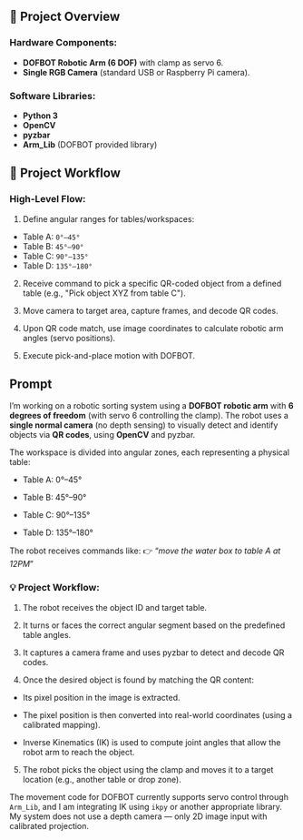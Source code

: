 ## 📌 Project Overview
### Hardware Components:
- **DOFBOT Robotic Arm (6 DOF)** with clamp as servo 6.
- **Single RGB Camera** (standard USB or Raspberry Pi camera).

### Software Libraries:
- **Python 3**
- **OpenCV**
- **pyzbar**
- **Arm_Lib** (DOFBOT provided library)

## 🚀 Project Workflow
### High-Level Flow:
1. Define angular ranges for tables/workspaces:

- Table A: `0°–45°`
- Table B: `45°–90°`
- Table C: `90°–135°`
- Table D: `135°–180°`

2. Receive command to pick a specific QR-coded object from a defined table (e.g., "Pick object XYZ from table C").

3. Move camera to target area, capture frames, and decode QR codes.

4. Upon QR code match, use image coordinates to calculate robotic arm angles (servo positions).

5. Execute pick-and-place motion with DOFBOT.



## Prompt

I’m working on a robotic sorting system using a **DOFBOT robotic arm** with **6 degrees of freedom** (with servo 6 controlling the clamp). The robot uses a **single normal camera** (no depth sensing) to visually detect and identify objects via **QR codes**, using **OpenCV** and pyzbar.

The workspace is divided into angular zones, each representing a physical table:

- Table A: 0°–45°

- Table B: 45°–90°

- Table C: 90°–135°

- Table D: 135°–180°

The robot receives commands like:
👉 “*move the water box to table A at 12PM*”

### 💡 Project Workflow:
1. The robot receives the object ID and target table.

2. It turns or faces the correct angular segment based on the predefined table angles.

3. It captures a camera frame and uses pyzbar to detect and decode QR codes.

4. Once the desired object is found by matching the QR content:

- Its pixel position in the image is extracted.

- The pixel position is then converted into real-world coordinates (using a calibrated mapping).

- Inverse Kinematics (IK) is used to compute joint angles that allow the robot arm to reach the object.

5. The robot picks the object using the clamp and moves it to a target location (e.g., another table or drop zone).

The movement code for DOFBOT currently supports servo control through `Arm_Lib`, and I am integrating IK using `ikpy` or another appropriate library. My system does not use a depth camera — only 2D image input with calibrated projection.

